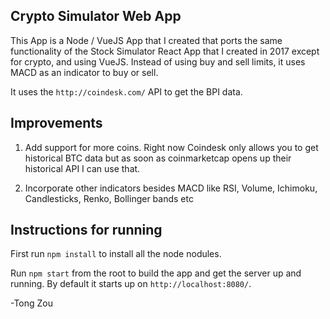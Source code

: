 ## Crypto Simulator Web App

This App is a Node / VueJS App that I created that ports the same functionality of the Stock Simulator React App that
I created in 2017 except for crypto, and using VueJS. Instead of using buy and sell limits,
it uses MACD as an indicator to buy or sell.

It uses the `http://coindesk.com/` API to get the BPI data.

## Improvements

1) Add support for more coins. Right now Coindesk only allows you to get historical BTC data but as soon as coinmarketcap
opens up their historical API I can use that.

2) Incorporate other indicators besides MACD like RSI, Volume, Ichimoku, Candlesticks, Renko, Bollinger bands etc

## Instructions for running

First run `npm install` to install all the node nodules.

Run `npm start` from the root to build the app and get the server up and running.
By default it starts up on `http://localhost:8080/`.

-Tong Zou
